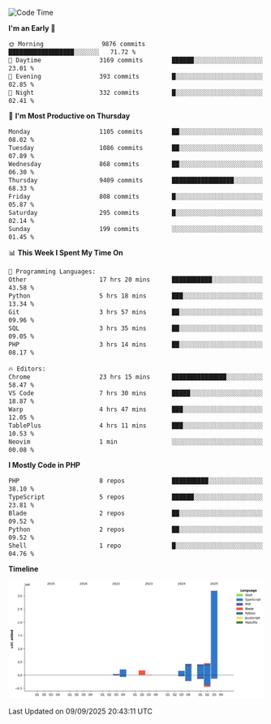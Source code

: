 <!--START_SECTION:waka-->
![Code Time](http://img.shields.io/badge/Code%20Time-4%2C141%20hrs%2032%20mins-blue)

**I'm an Early 🐤** 

```text
🌞 Morning                9876 commits        ██████████████████░░░░░░░   71.72 % 
🌆 Daytime                3169 commits        ██████░░░░░░░░░░░░░░░░░░░   23.01 % 
🌃 Evening                393 commits         █░░░░░░░░░░░░░░░░░░░░░░░░   02.85 % 
🌙 Night                  332 commits         █░░░░░░░░░░░░░░░░░░░░░░░░   02.41 % 
```
📅 **I'm Most Productive on Thursday** 

```text
Monday                   1105 commits        ██░░░░░░░░░░░░░░░░░░░░░░░   08.02 % 
Tuesday                  1086 commits        ██░░░░░░░░░░░░░░░░░░░░░░░   07.89 % 
Wednesday                868 commits         ██░░░░░░░░░░░░░░░░░░░░░░░   06.30 % 
Thursday                 9409 commits        █████████████████░░░░░░░░   68.33 % 
Friday                   808 commits         █░░░░░░░░░░░░░░░░░░░░░░░░   05.87 % 
Saturday                 295 commits         █░░░░░░░░░░░░░░░░░░░░░░░░   02.14 % 
Sunday                   199 commits         ░░░░░░░░░░░░░░░░░░░░░░░░░   01.45 % 
```


📊 **This Week I Spent My Time On** 

```text
💬 Programming Languages: 
Other                    17 hrs 20 mins      ███████████░░░░░░░░░░░░░░   43.58 % 
Python                   5 hrs 18 mins       ███░░░░░░░░░░░░░░░░░░░░░░   13.34 % 
Git                      3 hrs 57 mins       ██░░░░░░░░░░░░░░░░░░░░░░░   09.96 % 
SQL                      3 hrs 35 mins       ██░░░░░░░░░░░░░░░░░░░░░░░   09.05 % 
PHP                      3 hrs 14 mins       ██░░░░░░░░░░░░░░░░░░░░░░░   08.17 % 

🔥 Editors: 
Chrome                   23 hrs 15 mins      ███████████████░░░░░░░░░░   58.47 % 
VS Code                  7 hrs 30 mins       █████░░░░░░░░░░░░░░░░░░░░   18.87 % 
Warp                     4 hrs 47 mins       ███░░░░░░░░░░░░░░░░░░░░░░   12.05 % 
TablePlus                4 hrs 11 mins       ███░░░░░░░░░░░░░░░░░░░░░░   10.53 % 
Neovim                   1 min               ░░░░░░░░░░░░░░░░░░░░░░░░░   00.08 % 
```

**I Mostly Code in PHP** 

```text
PHP                      8 repos             ██████████░░░░░░░░░░░░░░░   38.10 % 
TypeScript               5 repos             ██████░░░░░░░░░░░░░░░░░░░   23.81 % 
Blade                    2 repos             ██░░░░░░░░░░░░░░░░░░░░░░░   09.52 % 
Python                   2 repos             ██░░░░░░░░░░░░░░░░░░░░░░░   09.52 % 
Shell                    1 repo              █░░░░░░░░░░░░░░░░░░░░░░░░   04.76 % 
```



**Timeline**

![Lines of Code chart](https://raw.githubusercontent.com/abrahamgreyson/abrahamgreyson/main/assets/bar_graph.png)


 Last Updated on 09/09/2025 20:43:11 UTC
<!--END_SECTION:waka-->
